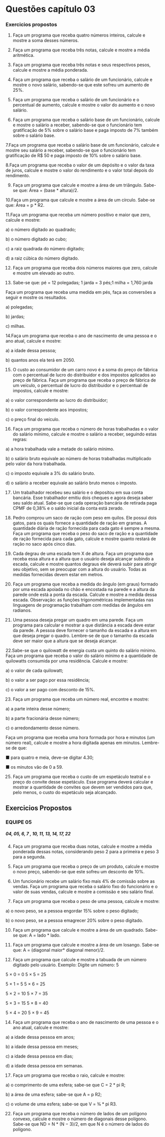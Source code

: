 # Questões capítulo 03
### Exercicios propostos

1. Faça um programa que receba quatro números inteiros, calcule e mostre a soma desses números.

2. Faça um programa que receba três notas, calcule e mostre a média aritmética.

3. Faça um programa que receba três notas e seus respectivos pesos, calcule e mostre a média ponderada.

4. Faça um programa que receba o salário de um funcionário, calcule e mostre o novo salário, sabendo-se que este sofreu um aumento de 25%.

5. Faça um programa que receba o salário de um funcionário e o percentual de aumento, calcule e mostre o valor do aumento e o novo salário.

6. Faça um programa que receba o salário base de um funcionário, calcule e mostre o salário a receber, sabendo-se que o funcionário tem gratificação de 5% sobre o salário base e paga imposto de 7% também sobre o salário base.

7.Faça um programa que receba o salário base de um funcionário, calcule e mostre seu salário a receber, sabendo-se que o funcionário tem gratificação de R$ 50 e paga imposto de 10% sobre o salário base.

8.Faça um programa que receba o valor de um depósito e o valor da taxa de juros, calcule e mostre o valor do rendimento e o valor total depois do rendimento.

9. Faça um programa que calcule e mostre a área de um triângulo. Sabe-se que: Área = (base * altura)/2.

10.Faça um programa que calcule e mostre a área de um círculo. Sabe-se que: Área = p * R2.

11.Faça um programa que receba um número positivo e maior que zero, calcule e mostre:

 a) o número digitado ao quadrado;
 
 b) o número digitado ao cubo;
 
 c) a raiz quadrada do número digitado;
 
 d) a raiz cúbica do número digitado.

12. Faça um programa que receba dois números maiores que zero, calcule e mostre um elevado ao outro.

13. Sabe-se que: pé = 12 polegadas; 1 jarda = 3 pés;1 milha = 1,760 jarda

  Faça um programa que receba uma medida em pés, faça as conversões a seguir e mostre os resultados.

   a) polegadas;

   b) jardas;

   c) milhas.

14.Faça um programa que receba o ano de nascimento de uma pessoa e o ano atual, calcule e mostre:

a) a idade dessa pessoa;

b) quantos anos ela terá em 2050.

15. O custo ao consumidor de um carro novo é a soma do preço de fábrica com o percentual de lucro do distribuidor e dos impostos aplicados ao preço de fábrica. Faça um programa que receba o preço de fábrica de um veículo, o percentual de lucro do distribuidor e o percentual de impostos, calcule e mostre:

a) o valor correspondente ao lucro do distribuidor;

b) o valor correspondente aos impostos;

c) o preço final do veículo.

16. Faça um programa que receba o número de horas trabalhadas e o valor do salário mínimo, calcule e mostre o salário a receber, seguindo estas regras:

a) a hora trabalhada vale a metade do salário mínimo.

b) o salário bruto equivale ao número de horas trabalhadas multiplicado pelo valor da hora trabalhada.

c) o imposto equivale a 3% do salário bruto.

d) o salário a receber equivale ao salário bruto menos o imposto.

17. Um trabalhador recebeu seu salário e o depositou em sua conta bancária. Esse trabalhador emitiu dois cheques e agora deseja saber seu saldo atual. Sabe-se que cada operação bancária de retirada paga CPMF de 0,38% e o saldo inicial da conta está zerado.

18. Pedro comprou um saco de ração com peso em quilos. Ele possui dois gatos, para os quais fornece a quantidade de ração em gramas. A quantidade diária de ração fornecida para cada gato é sempre a mesma. Faça um programa que receba o peso do saco de ração e a quantidade de ração fornecida para cada gato, calcule e mostre quanto restará de ração no saco após cinco dias.

19. Cada degrau de uma escada tem X de altura. Faça um programa que receba essa altura e a altura que o usuário deseja alcançar subindo a escada, calcule e mostre quantos degraus ele deverá subir para atingir seu objetivo, sem se preocupar com a altura do usuário. Todas as medidas fornecidas devem estar em metros.

20. Faça um programa que receba a medida do ângulo (em graus) formado por uma escada apoiada no chão e encostada na parede e a altura da parede onde está a ponta da escada. Calcule e mostre a medida dessa escada. Observação: as funções trigonométricas implementadas nas linguagens de programação trabalham com medidas de ângulos em radianos.

21. Uma pessoa deseja pregar um quadro em uma parede. Faça um programa para calcular e mostrar a
que distância a escada deve estar da parede. A pessoa deve fornecer o tamanho da escada e a altura em que deseja pregar o quadro.
Lembre-se de que o tamanho da escada deve ser maior que a altura que se deseja alcançar.

22.Sabe-se que o quilowatt de energia custa um quinto do salário mínimo. Faça um programa que receba o valor do salário mínimo e a quantidade de quilowatts consumida por uma residência. Calcule e mostre:

a) o valor de cada quilowatt;

b) o valor a ser pago por essa residência;

c) o valor a ser pago com desconto de 15%.

23. Faça um programa que receba um número real, encontre e mostre:

a) a parte inteira desse número;

b) a parte fracionária desse número;

c) o arredondamento desse número.

Faça um programa que receba uma hora formada por hora e minutos (um número real), calcule e mostre a hora digitada apenas em minutos. Lembre-se de que:

■ para quatro e meia, deve-se digitar 4.30;

■ os minutos vão de 0 a 59.

25. Faça um programa que receba o custo de um espetáculo teatral e o preço do convite desse espetáculo. Esse programa deverá calcular e mostrar a quantidade de convites que devem ser vendidos para que, pelo menos, o custo do espetáculo seja alcançado.

## Exercicios Propostos
### EQUIPE 05 
##### 04, 05, 6, 7 , 10, 11, 13, 14, 17, 22

04. Faça um programa que receba duas notas, calcule e mostre a média ponderada dessas notas, considerando peso 2 para a primeira e peso 3 para a segunda.

5. Faça um programa que receba o preço de um produto, calcule e mostre o novo preço, sabendo-se
que este sofreu um desconto de 10%.

6. Um funcionário recebe um salário fixo mais 4% de comissão sobre as vendas. Faça um programa que receba o salário fixo do funcionário e o valor de suas vendas, calcule e mostre a comissão e seu salário final.

7. Faça um programa que receba o peso de uma pessoa, calcule e mostre:

a) o novo peso, se a pessoa engordar 15% sobre o peso digitado;

b) o novo peso, se a pessoa emagrecer 20% sobre o peso digitado.

10. Faça um programa que calcule e mostre a área de um quadrado. Sabe-se que: A = lado * lado.

11. Faça um programa que calcule e mostre a área de um losango. Sabe-se que: A = (diagonal maior* diagonal menor)/2.

13. Faça um programa que calcule e mostre a tabuada de um número digitado pelo usuário.
Exemplo:
Digite um número: 5

5 × 0 = 0   5 × 5 = 25    

5 × 1 = 5    5 × 6 = 25

5 × 2 = 10    5 × 7 = 35

5 × 3 = 15    5 × 8 = 40

5 × 4 = 20     5 × 9 = 45

14. Faça um programa que receba o ano de nascimento de uma pessoa e o ano atual, calcule e mostre:

a) a idade dessa pessoa em anos;

b) a idade dessa pessoa em meses;

c) a idade dessa pessoa em dias;

d) a idade dessa pessoa em semanas.

17. Faça um programa que receba o raio, calcule e mostre:

a) o comprimento de uma esfera; sabe-se que C = 2 * pi R;

b) a área de uma esfera; sabe-se que A = p R2;

c) o volume de uma esfera; sabe-se que V = 3⁄4 * pi R3.

22. Faça um programa que receba o número de lados de um polígono convexo, calcule e mostre o número de diagonais desse polígono. Sabe-se que ND = N * (N − 3)/2, em que N é o número de lados do polígono.






































